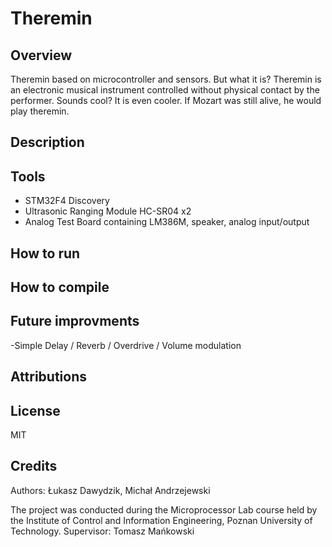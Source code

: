 # Theremin

## Overview
Theremin based on microcontroller and sensors. But what it is? Theremin is an electronic musical instrument controlled without physical contact by the performer. Sounds cool? It is even cooler. If Mozart was still alive, he would play theremin.

## Description

## Tools
- STM32F4 Discovery
- Ultrasonic Ranging Module HC-SR04 x2
- Analog Test Board containing LM386M, speaker, analog input/output

## How to run

## How to compile

## Future improvments
-Simple Delay / Reverb / Overdrive / Volume modulation
## Attributions

## License
MIT
## Credits

Authors: Łukasz Dawydzik,  Michał Andrzejewski

The project was conducted during the Microprocessor Lab course held by the Institute of Control and Information Engineering, Poznan University of Technology. Supervisor: Tomasz Mańkowski
